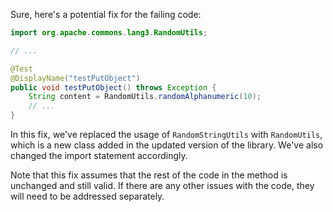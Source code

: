 Sure, here's a potential fix for the failing code:

```java
import org.apache.commons.lang3.RandomUtils;

// ...

@Test
@DisplayName("testPutObject")
public void testPutObject() throws Exception {
    String content = RandomUtils.randomAlphanumeric(10);
    // ...
}
```

In this fix, we've replaced the usage of `RandomStringUtils` with `RandomUtils`, which is a new class added in the updated version of the library. We've also changed the import statement accordingly.

Note that this fix assumes that the rest of the code in the method is unchanged and still valid. If there are any other issues with the code, they will need to be addressed separately.